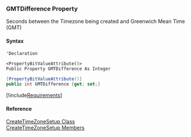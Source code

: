 ﻿### GMTDifference Property

Seconds between the Timezone being created and Greenwich Mean Time (GMT)

#### Syntax

```vbnet
'Declaration

<PropertyBitValueAttribute()>
Public Property GMTDifference As Integer
```

```csharp
[PropertyBitValueAttribute()]
public int GMTDifference {get; set;}
```

[!include[Requirements](../partials/requirements.md)]

#### Reference

[CreateTimeZoneSetup Class](FChoice.Toolkits.Clarify~FChoice.Toolkits.Clarify.Interfaces.CreateTimeZoneSetup.md)  
[CreateTimeZoneSetup Members](FChoice.Toolkits.Clarify~FChoice.Toolkits.Clarify.Interfaces.CreateTimeZoneSetup_members.md)